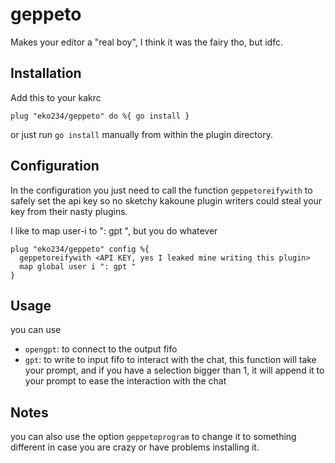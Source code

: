 # geppeto
Makes your editor a "real boy", I think it was the fairy tho, but idfc.

## Installation
Add this to your kakrc
``` kak
plug "eko234/geppeto" do %{ go install }
```
or just run `go install` manually from within the plugin directory.

## Configuration
In the configuration you just need to call the function `geppetoreifywith`
to safely set the api key so no sketchy kakoune plugin writers could steal your
key from their nasty plugins.

I like to map user-i to ": gpt ", but you do whatever
``` kak
plug "eko234/geppeto" config %{
  geppetoreifywith <API KEY, yes I leaked mine writing this plugin>
  map global user i ": gpt "
}
```

## Usage
you can use
  - `opengpt`: to connect to the output fifo
  - `gpt`: to write to input fifo to interact with the chat, this function will take your prompt, and if you have a selection bigger than 1, it will append it to your prompt to ease the interaction with the chat


## Notes
you can also use the option `geppetoprogram` to change it to something different in case you are crazy or have problems installing it.
